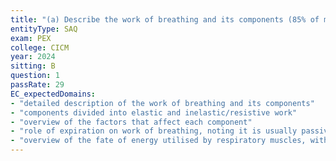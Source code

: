 ```yaml
---
title: "(a) Describe the work of breathing and its components (85% of marks). (b) Briefly outline the efficiency of the lung (15% of marks)."
entityType: SAQ
exam: PEX
college: CICM
year: 2024
sitting: B
question: 1
passRate: 29
EC_expectedDomains:
- "detailed description of the work of breathing and its components"
- "components divided into elastic and inelastic/resistive work"
- "overview of the factors that affect each component"
- "role of expiration on work of breathing, noting it is usually passive but can be active under some conditions"
- "overview of the fate of energy utilised by respiratory muscles, with a large proportion lost as heat, hysteresis, and airway resistance"
---
```

